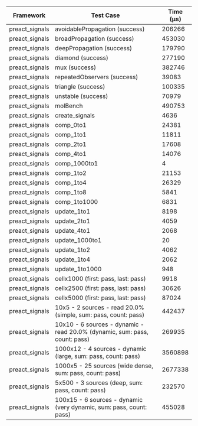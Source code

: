 | Framework | Test Case | Time (μs) |
| --- | --- | --- |
| preact_signals | avoidablePropagation (success) | 206266 |
| preact_signals | broadPropagation (success) | 453030 |
| preact_signals | deepPropagation (success) | 179790 |
| preact_signals | diamond (success) | 277190 |
| preact_signals | mux (success) | 382746 |
| preact_signals | repeatedObservers (success) | 39083 |
| preact_signals | triangle (success) | 100335 |
| preact_signals | unstable (success) | 70979 |
| preact_signals | molBench | 490753 |
| preact_signals | create_signals | 4636 |
| preact_signals | comp_0to1 | 24381 |
| preact_signals | comp_1to1 | 11811 |
| preact_signals | comp_2to1 | 17608 |
| preact_signals | comp_4to1 | 14076 |
| preact_signals | comp_1000to1 | 4 |
| preact_signals | comp_1to2 | 21153 |
| preact_signals | comp_1to4 | 26329 |
| preact_signals | comp_1to8 | 5841 |
| preact_signals | comp_1to1000 | 6831 |
| preact_signals | update_1to1 | 8198 |
| preact_signals | update_2to1 | 4059 |
| preact_signals | update_4to1 | 2068 |
| preact_signals | update_1000to1 | 20 |
| preact_signals | update_1to2 | 4062 |
| preact_signals | update_1to4 | 2062 |
| preact_signals | update_1to1000 | 948 |
| preact_signals | cellx1000 (first: pass, last: pass) | 9918 |
| preact_signals | cellx2500 (first: pass, last: pass) | 30626 |
| preact_signals | cellx5000 (first: pass, last: pass) | 87024 |
| preact_signals | 10x5 - 2 sources - read 20.0% (simple, sum: pass, count: pass) | 442437 |
| preact_signals | 10x10 - 6 sources - dynamic - read 20.0% (dynamic, sum: pass, count: pass) | 269935 |
| preact_signals | 1000x12 - 4 sources - dynamic (large, sum: pass, count: pass) | 3560898 |
| preact_signals | 1000x5 - 25 sources (wide dense, sum: pass, count: pass) | 2677338 |
| preact_signals | 5x500 - 3 sources (deep, sum: pass, count: pass) | 232570 |
| preact_signals | 100x15 - 6 sources - dynamic (very dynamic, sum: pass, count: pass) | 455028 |
